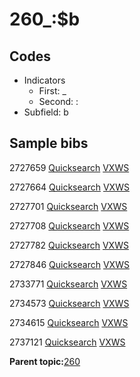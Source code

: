 # 260\_:$b

## Codes

-   Indicators
    -   First: \_
    -   Second: :
-   Subfield: b

## Sample bibs

2727659 [Quicksearch](https://search.library.yale.edu/catalog/2727659) [VXWS](http://prodorbis.library.yale.edu:7014/vxws/GetHoldingsService?bibId=2727659)

2727664 [Quicksearch](https://search.library.yale.edu/catalog/2727664) [VXWS](http://prodorbis.library.yale.edu:7014/vxws/GetHoldingsService?bibId=2727664)

2727701 [Quicksearch](https://search.library.yale.edu/catalog/2727701) [VXWS](http://prodorbis.library.yale.edu:7014/vxws/GetHoldingsService?bibId=2727701)

2727708 [Quicksearch](https://search.library.yale.edu/catalog/2727708) [VXWS](http://prodorbis.library.yale.edu:7014/vxws/GetHoldingsService?bibId=2727708)

2727782 [Quicksearch](https://search.library.yale.edu/catalog/2727782) [VXWS](http://prodorbis.library.yale.edu:7014/vxws/GetHoldingsService?bibId=2727782)

2727846 [Quicksearch](https://search.library.yale.edu/catalog/2727846) [VXWS](http://prodorbis.library.yale.edu:7014/vxws/GetHoldingsService?bibId=2727846)

2733771 [Quicksearch](https://search.library.yale.edu/catalog/2733771) [VXWS](http://prodorbis.library.yale.edu:7014/vxws/GetHoldingsService?bibId=2733771)

2734573 [Quicksearch](https://search.library.yale.edu/catalog/2734573) [VXWS](http://prodorbis.library.yale.edu:7014/vxws/GetHoldingsService?bibId=2734573)

2734615 [Quicksearch](https://search.library.yale.edu/catalog/2734615) [VXWS](http://prodorbis.library.yale.edu:7014/vxws/GetHoldingsService?bibId=2734615)

2737121 [Quicksearch](https://search.library.yale.edu/catalog/2737121) [VXWS](http://prodorbis.library.yale.edu:7014/vxws/GetHoldingsService?bibId=2737121)

**Parent topic:**[260](../../tags/260/260.md)

